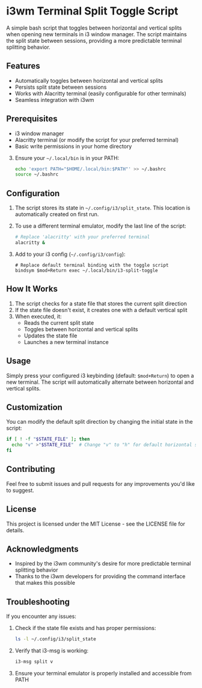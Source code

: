 # i3wm Terminal Split Toggle Script

A simple bash script that toggles between horizontal and vertical splits when opening new terminals in i3 window manager. The script maintains the split state between sessions, providing a more predictable terminal splitting behavior.

## Features

- Automatically toggles between horizontal and vertical splits
- Persists split state between sessions
- Works with Alacritty terminal (easily configurable for other terminals)
- Seamless integration with i3wm

## Prerequisites

- i3 window manager
- Alacritty terminal (or modify the script for your preferred terminal)
- Basic write permissions in your home directory

3. Ensure your `~/.local/bin` is in your PATH:
   ```bash
   echo 'export PATH="$HOME/.local/bin:$PATH"' >> ~/.bashrc
   source ~/.bashrc
   ```

## Configuration

1. The script stores its state in `~/.config/i3/split_state`. This location is automatically created on first run.

2. To use a different terminal emulator, modify the last line of the script:

   ```bash
   # Replace 'alacritty' with your preferred terminal
   alacritty &
   ```

3. Add to your i3 config (`~/.config/i3/config`):
   ```
   # Replace default terminal binding with the toggle script
   bindsym $mod+Return exec ~/.local/bin/i3-split-toggle
   ```

## How It Works

1. The script checks for a state file that stores the current split direction
2. If the state file doesn't exist, it creates one with a default vertical split
3. When executed, it:
   - Reads the current split state
   - Toggles between horizontal and vertical splits
   - Updates the state file
   - Launches a new terminal instance

## Usage

Simply press your configured i3 keybinding (default: `$mod+Return`) to open a new terminal. The script will automatically alternate between horizontal and vertical splits.

## Customization

You can modify the default split direction by changing the initial state in the script:

```bash
if [ ! -f "$STATE_FILE" ]; then
  echo "v" >"$STATE_FILE"  # Change "v" to "h" for default horizontal split
fi
```

## Contributing

Feel free to submit issues and pull requests for any improvements you'd like to suggest.

## License

This project is licensed under the MIT License - see the LICENSE file for details.

## Acknowledgments

- Inspired by the i3wm community's desire for more predictable terminal splitting behavior
- Thanks to the i3wm developers for providing the command interface that makes this possible

## Troubleshooting

If you encounter any issues:

1. Check if the state file exists and has proper permissions:

   ```bash
   ls -l ~/.config/i3/split_state
   ```

2. Verify that i3-msg is working:

   ```bash
   i3-msg split v
   ```

3. Ensure your terminal emulator is properly installed and accessible from PATH
